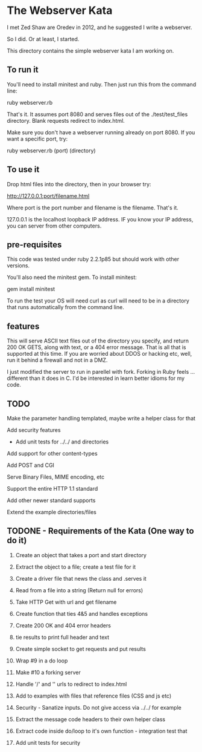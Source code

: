 # The Webserver Kata 

I met Zed Shaw are Oredev in 2012, and he suggested I write a webserver.

So I did. Or at least, I started.

This directory contains the simple webserver kata I am working on.

## To run it 

You'll need to install minitest and ruby. Then just run this from the command line:

ruby webserver.rb

That's it. It assumes port 8080 and serves files out of the ./test/test_files directory. Blank requests redirect to index.html.

Make sure you don't have a webserver running already on port 8080. If you want a specific port, try:

ruby webserver.rb (port) (directory)

## To use it

Drop html files into the directory, then in your browser try:

http://127.0.0.1:port/filename.html

Where port is the port number and filename is the filename. That's it.

127.0.0.1 is the localhost loopback IP address. IF you know your IP address, you can server from other computers.

## pre-requisites

This code was tested under ruby 2.2.1p85 but should work with other versions. 

You'll also need the minitest gem. To install minitest:

gem install minitest

To run the test your OS will need curl as curl will need to be in a directory that runs automatically from the command line.

## features

This will serve ASCII text files out of the directory you specify, and return 200 OK GETS, along with text, or a 404 error message. That is all that is supported at this time. If you are worried about DDOS or hacking etc, well, run it behind a firewall and not in a DMZ.

I just modified the server to run in parellel with fork. Forking in Ruby feels ... different than it does in C. I'd be interested in learn better idioms for my code.

## TODO

Make the parameter handling templated, maybe write a helper class for that

Add security features 
* Add unit tests for ../../ and directories

Add support for other content-types

Add POST and CGI

Serve Binary Files, MIME encoding, etc

Support the entire HTTP 1.1 standard

Add other newer standard supports

Extend the example directories/files

## TODONE - Requirements of the Kata (One way to do it)

1) Create an object that takes a port and start directory

2) Extract the object to a file; create a test file for it

3) Create a driver file that news the class and .serves it

4) Read from a file into a string (Return null for errors)

5) Take HTTP Get with url and get filename

6) Create function that ties 4&5 and handles exceptions

7) Create 200 OK and 404 error headers

8) tie results to print full header and text

9) Create simple socket to get requests and put results

10) Wrap #9 in a do loop

11) Make #10 a forking server

12) Handle '/' and '' urls to redirect to index.html

13) Add to examples with files that reference files (CSS and js etc)

14) Security - Sanatize inputs. Do not give access via ../../ for example

15) Extract the message code headers to their own helper class

16) Extract code inside do/loop to it's own function - integration test that

17) Add unit tests for security
